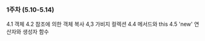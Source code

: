 ### 1주차 (5.10-5.14)
  4.1 객체 
  4.2 참조에 의한 객체 복사
  4,3 가비지 컬렉션
  4.4 메서드와 this
  4.5 'new' 연산자와 생성자 함수
